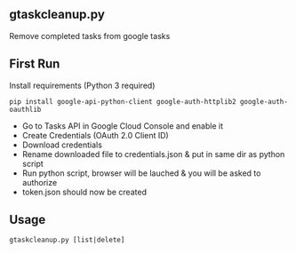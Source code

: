 gtaskcleanup.py
---------------

Remove completed tasks from google tasks


First Run
---------

Install requirements (Python 3 required)

	pip install google-api-python-client google-auth-httplib2 google-auth-oauthlib

- Go to Tasks API in Google Cloud Console and enable it
- Create Credentials (OAuth 2.0 Client ID)
- Download credentials
- Rename downloaded file to credentials.json & put in same dir as python script
- Run python script, browser will be lauched & you will be asked to authorize
- token.json should now be created


Usage
-----

	gtaskcleanup.py [list|delete]
